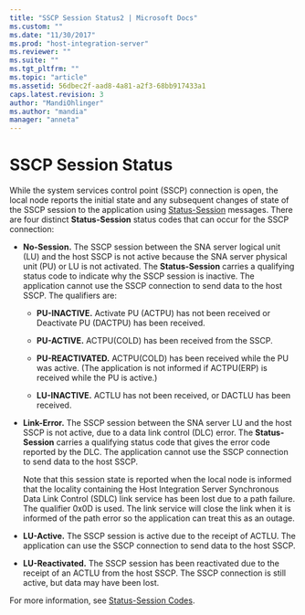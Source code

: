 ```yaml
---
title: "SSCP Session Status2 | Microsoft Docs"
ms.custom: ""
ms.date: "11/30/2017"
ms.prod: "host-integration-server"
ms.reviewer: ""
ms.suite: ""
ms.tgt_pltfrm: ""
ms.topic: "article"
ms.assetid: 56dbec2f-aad8-4a81-a2f3-68bb917433a1
caps.latest.revision: 3
author: "MandiOhlinger"
ms.author: "mandia"
manager: "anneta"
---
```

# SSCP Session Status
While the system services control point (SSCP) connection is open, the local node reports the initial state and any subsequent changes of state of the SSCP session to the application using [Status-Session](../HIS2010/status-session1.md) messages. There are four distinct **Status-Session** status codes that can occur for the SSCP connection:  
  
-   **No-Session.** The SSCP session between the SNA server logical unit (LU) and the host SSCP is not active because the SNA server physical unit (PU) or LU is not activated. The **Status-Session** carries a qualifying status code to indicate why the SSCP session is inactive. The application cannot use the SSCP connection to send data to the host SSCP. The qualifiers are:  
  
    -   **PU-INACTIVE.** Activate PU (ACTPU) has not been received or Deactivate PU (DACTPU) has been received.  
  
    -   **PU-ACTIVE.** ACTPU(COLD) has been received from the SSCP.  
  
    -   **PU-REACTIVATED.** ACTPU(COLD) has been received while the PU was active. (The application is not informed if ACTPU(ERP) is received while the PU is active.)  
  
    -   **LU-INACTIVE.** ACTLU has not been received, or DACTLU has been received.  
  
-   **Link-Error.** The SSCP session between the SNA server LU and the host SSCP is not active, due to a data link control (DLC) error. The **Status-Session** carries a qualifying status code that gives the error code reported by the DLC. The application cannot use the SSCP connection to send data to the host SSCP.  
  
     Note that this session state is reported when the local node is informed that the locality containing the Host Integration Server Synchronous Data Link Control (SDLC) link service has been lost due to a path failure. The qualifier 0x0D is used. The link service will close the link when it is informed of the path error so the application can treat this as an outage.  
  
-   **LU-Active.** The SSCP session is active due to the receipt of ACTLU. The application can use the SSCP connection to send data to the host SSCP.  
  
-   **LU-Reactivated.** The SSCP session has been reactivated due to the receipt of an ACTLU from the host SSCP. The SSCP connection is still active, but data may have been lost.  
  
 For more information, see [Status-Session Codes](../core/status-session-codes1.md).